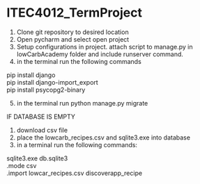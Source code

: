 # ITEC4012_TermProject

1. Clone git repository to desired location
2. Open pycharm and select open project
3. Setup configurations in project. attach script to manage.py in lowCarbAcademy folder and include runserver command.
4. in the terminal run the following commands

pip install django\
pip install django-import_export\
pip install psycopg2-binary

5. in the terminal run python manage.py migrate

IF DATABASE IS EMPTY 
1. download csv file
2. place the lowcarb_recipes.csv and sqlite3.exe into database
3. in a terminal run the following commands:

sqlite3.exe db.sqlite3\
.mode csv\
.import lowcar_recipes.csv discoverapp_recipe
